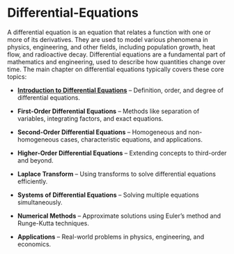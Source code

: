 # Differential-Equations
A differential equation is an equation that relates a function with one or more of its derivatives. They are used to model various phenomena in physics, engineering, and other fields, including population growth, heat flow, and radioactive decay. Differential equations are a fundamental part of mathematics and engineering, used to describe how quantities change over time. The main chapter on differential equations typically covers these core topics:

* **[Introduction to Differential Equations](./Introduction_to_Differential_Equations.ipynb)** – Definition, order, and degree of differential equations.

* **First-Order Differential Equations** – Methods like separation of variables, integrating factors, and exact equations.

* **Second-Order Differential Equations** – Homogeneous and non-homogeneous cases, characteristic equations, and applications.

* **Higher-Order Differential Equations** – Extending concepts to third-order and beyond.

* **Laplace Transform** – Using transforms to solve differential equations efficiently.

* **Systems of Differential Equations** – Solving multiple equations simultaneously.

* **Numerical Methods** – Approximate solutions using Euler’s method and Runge-Kutta techniques.

* **Applications** – Real-world problems in physics, engineering, and economics.
